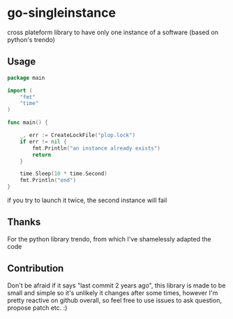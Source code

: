 # go-singleinstance
cross plateform library to have only one instance of a software (based on python's trendo)


## Usage

```go
package main

import (
    "fmt"
    "time"
)

func main() {

    _, err := CreateLockFile("plop.lock")
    if err != nil {
        fmt.Println("an instance already exists")
        return
    }

    time.Sleep(10 * time.Second)
    fmt.Println("end")
}

```

if you try to launch it twice, the second instance will fail


## Thanks

For the python library trendo, from which I've shamelessly adapted the code

## Contribution

Don't be afraid if it says "last commit 2 years ago", this library is made to be small
and simple so it's unlikely it changes after some times, however I'm pretty reactive
on github overall, so feel free to use issues to ask question, propose patch etc. :)
